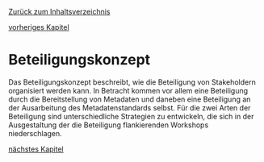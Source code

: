 [Zurück zum Inhaltsverzeichnis](https://healthdcat-ap-de.github.io/healthdcat-ap.de/report_stage_1.html)

[vorheriges Kapitel](https://healthdcat-ap-de.github.io/healthdcat-ap.de/report_stage_1/3_Pflegekonzept/3_Pflegekonzept.html)
# Beteiligungskonzept 
Das Beteiligungskonzept beschreibt, wie die Beteiligung von Stakeholdern organisiert werden kann. In Betracht kommen vor allem eine Beteiligung durch die Bereitstellung von Metadaten und daneben eine Beteiligung an der Ausarbeitung des Metadatenstandards selbst. Für die zwei Arten der Beteiligung sind unterschiedliche Strategien zu entwickeln, die sich in der Ausgestaltung der die Beteiligung flankierenden Workshops niederschlagen.

[nächstes Kapitel](https://healthdcat-ap-de.github.io/healthdcat-ap.de/report_stage_1/4_Beteiligungskonzept/4.1_Schritt1_Identifikation_von_Stakeholdern_und_Erstellung_des_Stakeholder-Registers.html)